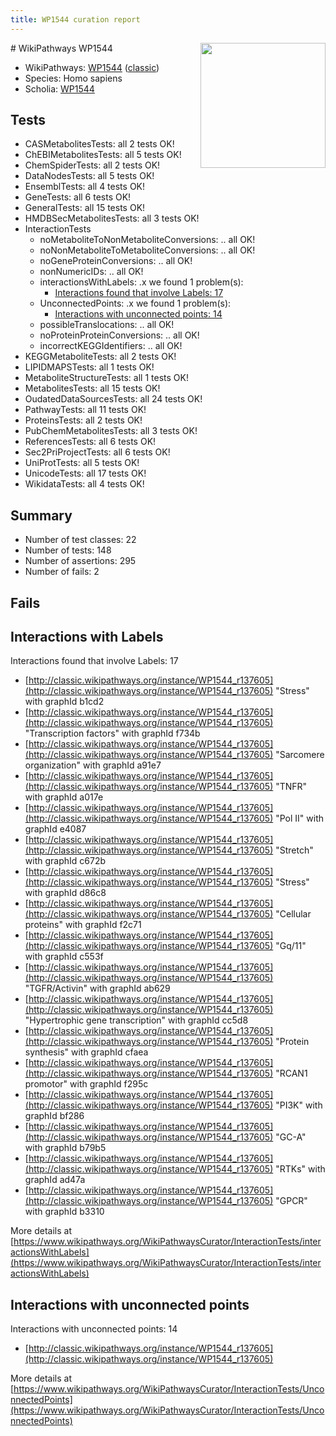 ```yaml
---
title: WP1544 curation report
---
```


<img style="float: right; width: 200px" src="https://upload.wikimedia.org/wikipedia/commons/thumb/8/83/Wplogo_with_text_500.png/640px-Wplogo_with_text_500.png" />
# WikiPathways WP1544

* WikiPathways: [WP1544](https://wikipathways.org/pathways/WP1544) ([classic](https://classic.wikipathways.org/instance/WP1544))
* Species: Homo sapiens
* Scholia: [WP1544](https://scholia.toolforge.org/wikipathways/WP1544)
## Tests
* CASMetabolitesTests: all 2 tests OK!
* ChEBIMetabolitesTests: all 5 tests OK!
* ChemSpiderTests: all 2 tests OK!
* DataNodesTests: all 5 tests OK!
* EnsemblTests: all 4 tests OK!
* GeneTests: all 6 tests OK!
* GeneralTests: all 15 tests OK!
* HMDBSecMetabolitesTests: all 3 tests OK!
* InteractionTests
    * noMetaboliteToNonMetaboliteConversions: .. all OK!
    * noNonMetaboliteToMetaboliteConversions: .. all OK!
    * noGeneProteinConversions: .. all OK!
    * nonNumericIDs: .. all OK!
    * interactionsWithLabels: .x we found 1 problem(s):
        * [Interactions found that involve Labels: 17](#fe97a8bf)
    * UnconnectedPoints: .x we found 1 problem(s):
        * [Interactions with unconnected points: 14](#7f1d407b)
    * possibleTranslocations: .. all OK!
    * noProteinProteinConversions: .. all OK!
    * incorrectKEGGIdentifiers: .. all OK!
* KEGGMetaboliteTests: all 2 tests OK!
* LIPIDMAPSTests: all 1 tests OK!
* MetaboliteStructureTests: all 1 tests OK!
* MetabolitesTests: all 15 tests OK!
* OudatedDataSourcesTests: all 24 tests OK!
* PathwayTests: all 11 tests OK!
* ProteinsTests: all 2 tests OK!
* PubChemMetabolitesTests: all 3 tests OK!
* ReferencesTests: all 6 tests OK!
* Sec2PriProjectTests: all 6 tests OK!
* UniProtTests: all 5 tests OK!
* UnicodeTests: all 17 tests OK!
* WikidataTests: all 4 tests OK!


## Summary

* Number of test classes: 22
* Number of tests: 148
* Number of assertions: 295
* Number of fails: 2

## Fails

<a name="fe97a8bf" />

## Interactions with Labels

Interactions found that involve Labels: 17

* [http://classic.wikipathways.org/instance/WP1544_r137605](http://classic.wikipathways.org/instance/WP1544_r137605) "Stress" with graphId b1cd2
* [http://classic.wikipathways.org/instance/WP1544_r137605](http://classic.wikipathways.org/instance/WP1544_r137605) "Transcription factors" with graphId f734b
* [http://classic.wikipathways.org/instance/WP1544_r137605](http://classic.wikipathways.org/instance/WP1544_r137605) "Sarcomere organization" with graphId a91e7
* [http://classic.wikipathways.org/instance/WP1544_r137605](http://classic.wikipathways.org/instance/WP1544_r137605) "TNFR" with graphId a017e
* [http://classic.wikipathways.org/instance/WP1544_r137605](http://classic.wikipathways.org/instance/WP1544_r137605) "Pol II" with graphId e4087
* [http://classic.wikipathways.org/instance/WP1544_r137605](http://classic.wikipathways.org/instance/WP1544_r137605) "Stretch" with graphId c672b
* [http://classic.wikipathways.org/instance/WP1544_r137605](http://classic.wikipathways.org/instance/WP1544_r137605) "Stress" with graphId d86c8
* [http://classic.wikipathways.org/instance/WP1544_r137605](http://classic.wikipathways.org/instance/WP1544_r137605) "Cellular proteins" with graphId f2c71
* [http://classic.wikipathways.org/instance/WP1544_r137605](http://classic.wikipathways.org/instance/WP1544_r137605) "Gq/11" with graphId c553f
* [http://classic.wikipathways.org/instance/WP1544_r137605](http://classic.wikipathways.org/instance/WP1544_r137605) "TGFR/Activin" with graphId ab629
* [http://classic.wikipathways.org/instance/WP1544_r137605](http://classic.wikipathways.org/instance/WP1544_r137605) "Hypertrophic gene transcription" with graphId cc5d8
* [http://classic.wikipathways.org/instance/WP1544_r137605](http://classic.wikipathways.org/instance/WP1544_r137605) "Protein synthesis" with graphId cfaea
* [http://classic.wikipathways.org/instance/WP1544_r137605](http://classic.wikipathways.org/instance/WP1544_r137605) "RCAN1 promotor" with graphId f295c
* [http://classic.wikipathways.org/instance/WP1544_r137605](http://classic.wikipathways.org/instance/WP1544_r137605) "PI3K" with graphId bf286
* [http://classic.wikipathways.org/instance/WP1544_r137605](http://classic.wikipathways.org/instance/WP1544_r137605) "GC-A" with graphId b79b5
* [http://classic.wikipathways.org/instance/WP1544_r137605](http://classic.wikipathways.org/instance/WP1544_r137605) "RTKs" with graphId ad47a
* [http://classic.wikipathways.org/instance/WP1544_r137605](http://classic.wikipathways.org/instance/WP1544_r137605) "GPCR" with graphId b3310


More details at [https://www.wikipathways.org/WikiPathwaysCurator/InteractionTests/interactionsWithLabels](https://www.wikipathways.org/WikiPathwaysCurator/InteractionTests/interactionsWithLabels)

<a name="7f1d407b" />

## Interactions with unconnected points

Interactions with unconnected points: 14

* [http://classic.wikipathways.org/instance/WP1544_r137605](http://classic.wikipathways.org/instance/WP1544_r137605)


More details at [https://www.wikipathways.org/WikiPathwaysCurator/InteractionTests/UnconnectedPoints](https://www.wikipathways.org/WikiPathwaysCurator/InteractionTests/UnconnectedPoints)

